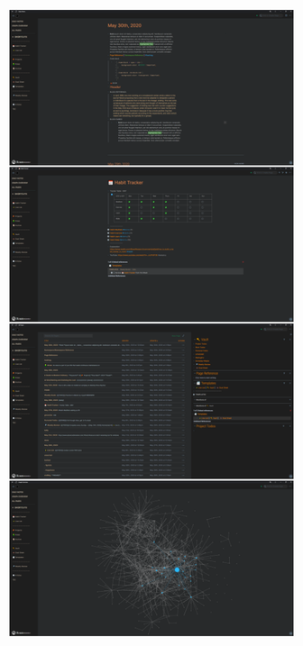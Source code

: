 ![](images/Daily.png)
![](images/Table.png)
![](images/All_Pages_Section.png)
![](images/Graph_Overview.png)
